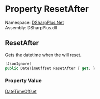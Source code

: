 # Property ResetAfter

Namespace: [DSharpPlus.Net](DSharpPlus.Net.md)  
Assembly: DSharpPlus.dll

## <a id="DSharpPlus_Net_SessionBucket_ResetAfter"></a>ResetAfter

Gets the datetime when the <xref href="DSharpPlus.Net.SessionBucket.Remaining" data-throw-if-not-resolved="false"></xref> will reset.

```csharp
[JsonIgnore]
public DateTimeOffset ResetAfter { get; }
```

### Property Value

[DateTimeOffset](https://learn.microsoft.com/dotnet/api/system.datetimeoffset)

